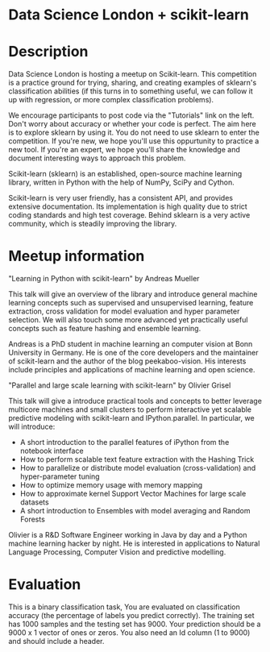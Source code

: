 # Data Science London + scikit-learn

# Description
Data Science London is hosting a meetup on Scikit-learn.  This competition is a practice ground for trying, sharing, and creating examples of sklearn's classification abilities (if this turns in to something useful, we can follow it up with regression, or more complex classification problems).

We encourage participants to post code via the "Tutorials" link on the left.  Don't worry about accuracy or whether your code is perfect.  The aim here is to explore sklearn by using it. You do not need to use sklearn to enter the competition. If you're new, we hope you'll use this oppurtunity to practice a new tool.  If you're an expert, we hope you'll share the knowledge and document interesting ways to approach this problem.

Scikit-learn (sklearn) is an established, open-source machine learning library, written in Python with the help of NumPy, SciPy and Cython.

Scikit-learn is very user friendly, has a consistent API, and provides extensive documentation. Its implementation is high quality due to strict coding standards and high test coverage.  Behind sklearn is a very active community, which is steadily improving the library.

# Meetup information

"Learning in Python with scikit-learn" by Andreas Mueller

This talk will give an overview of the library and introduce general machine learning concepts such as supervised and unsupervised learning, feature extraction, cross validation for model evaluation and hyper parameter selection. We will also touch some more advanced yet practically useful concepts such as feature hashing and ensemble learning.

Andreas is a PhD student in machine learning an computer vision at Bonn University in Germany. He is one of the core developers and the maintainer of scikit-learn and the author of the blog peekaboo-vision. His interests include principles and applications of machine learning and open science.

"Parallel and large scale learning with scikit-learn" by Olivier Grisel

This talk will give a introduce practical tools and concepts to better leverage multicore machines and small clusters to perform interactive yet scalable predictive modeling with scikit-learn and IPython.parallel. In particular, we will introduce:
- A short introduction to the parallel features of iPython from the notebook interface
- How to perform scalable text feature extraction with the Hashing Trick
- How to parallelize or distribute model evaluation (cross-validation) and hyper-parameter tuning
- How to optimize memory usage with memory mapping
- How to approximate kernel Support Vector Machines for large scale datasets
- A short introduction to Ensembles with model averaging and Random Forests

Olivier is a R&D Software Engineer working in Java by day and a Python machine learning hacker by night. He is interested in applications to Natural Language Processing, Computer Vision and predictive modelling.

# Evaluation
This is a binary classification task, You are evaluated on classification accuracy (the percentage of labels you predict correctly). The training set has 1000 samples and the testing set has 9000. Your prediction should be a 9000 x 1 vector of ones or zeros. You also need an Id column (1 to 9000) and should include a header.
